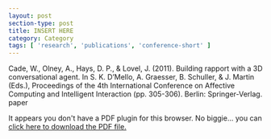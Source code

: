 ```yaml
---
layout: post
section-type: post
title: INSERT HERE
category: Category
tags: [ 'research', 'publications', 'conference-short' ]
---
```

Cade, W., Olney, A., Hays, D. P., & Lovel, J. (2011). Building rapport with a 3D conversational agent. In S. K. D’Mello, A. Graesser, B. Schuller, & J. Martin (Eds.), Proceedings of the 4th International Conference on Affective Computing and Intelligent Interaction (pp. 305-306). Berlin: Springer-Verlag. paper

<object data="https://umdrive.memphis.edu/aolney/public/publications/INSERTHERE" type="application/pdf" width="100%" height="600px">
 
  <p>It appears you don't have a PDF plugin for this browser.
  No biggie... you can <a href="https://umdrive.memphis.edu/aolney/public/publications/INSERTHERE">click here to
  download the PDF file.</a></p>
  
</object>
